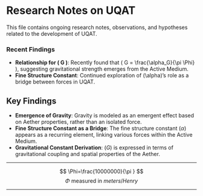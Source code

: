 # Research Notes on UQAT

This file contains ongoing research notes, observations, and hypotheses related to the development of UQAT.

### Recent Findings
- **Relationship for \( G \)**: Recently found that \( G = \frac{\alpha_G}{\pi \Phi} \), suggesting gravitational strength emerges from the Active Medium.
- **Fine Structure Constant**: Continued exploration of \(\alpha\)’s role as a bridge between forces in UQAT.

## Key Findings

- **Emergence of Gravity**: Gravity is modeled as an emergent effect based on Aether properties, rather than an isolated force.
- **Fine Structure Constant as a Bridge**: The fine structure constant $( \alpha )$ appears as a recurring element, linking various forces within the Active Medium.
- **Gravitational Constant Derivation**: $( G )$ is expressed in terms of gravitational coupling and spatial properties of the Aether.

---

$$
\Phi=\frac{10000000}{\pi }
$$
$$\text{$\Phi$ measured in $meters$/$Henry$} $$


---